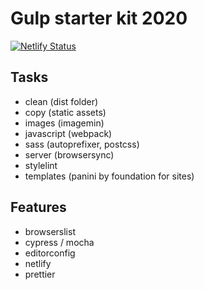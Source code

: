 # Gulp starter kit 2020

[![Netlify Status](https://api.netlify.com/api/v1/badges/9f6f1057-2ce5-44f6-9b4a-47430a9bb5c8/deploy-status)](https://app.netlify.com/sites/gulp-firestarter-2020/deploys)

## Tasks

-   clean (dist folder)
-   copy (static assets)
-   images (imagemin)
-   javascript (webpack)
-   sass (autoprefixer, postcss)
-   server (browsersync)
-   stylelint
-   templates (panini by foundation for sites)

## Features

-   browserslist
-   cypress / mocha
-   editorconfig
-   netlify
-   prettier
